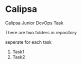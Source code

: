 # Calipsa
Calipsa Junior DevOps Task

There are two folders in repository

seperate for each task
1. Task1
2. Task2
